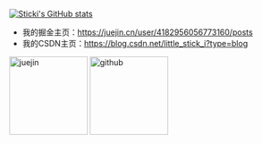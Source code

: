 [![Sticki's GitHub stats](https://github-readme-stats-git-masterrstaa-rickstaa.vercel.app/api/?username=stick-i&theme=vue&count_private=true&show_icons=true)](https://github.com/stick-i)

- 我的掘金主页：https://juejin.cn/user/4182956056773160/posts
- 我的CSDN主页：https://blog.csdn.net/little_stick_i?type=blog

<p align="left">
  <img src="https://stats.justsong.cn/api/juejin?id=4182956056773160" alt="juejin" height="140px" />

  <img src="https://stats.justsong.cn/api/csdn?id=little_stick_i" alt="github" height="140px" />
</p>


<!--
**stick-i/stick-i** is a ✨ _special_ ✨ repository because its `README.md` (this file) appears on your GitHub profile.

Here are some ideas to get you started:

### Hi there 👋

- 🔭 I’m currently working on ...
- 🌱 I’m currently learning ...
- 👯 I’m looking to collaborate on ...
- 🤔 I’m looking for help with ...
- 💬 Ask me about ...
- 📫 How to reach me: ...
- 😄 Pronouns: ...
- ⚡ Fun fact: ...
-->

